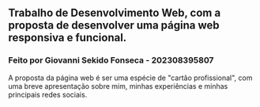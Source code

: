 ## Trabalho de Desenvolvimento Web, com a proposta de desenvolver uma página web responsiva e funcional.
### Feito por Giovanni Sekido Fonseca - 202308395807
A proposta da página web é ser uma espécie de "cartão profissional", com uma breve apresentação sobre mim, minhas experiências e minhas principais redes sociais.
